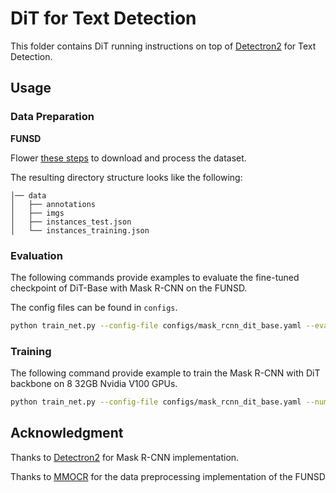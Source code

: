 # DiT for Text Detection

This folder contains DiT running instructions on top of [Detectron2](https://github.com/facebookresearch/detectron2) for Text Detection.

## Usage

### Data Preparation

**FUNSD**

Flower [these steps](https://mmocr.readthedocs.io/en/latest/datasets/det.html#funsd) to download and process the dataset.

The resulting directory structure looks like the following:
```
│── data
│   ├── annotations
│   ├── imgs
│   ├── instances_test.json
│   └── instances_training.json

```

### Evaluation

The following commands provide examples to evaluate the fine-tuned checkpoint of DiT-Base with Mask R-CNN on the FUNSD.

The config files can be found in `configs`.

```bash
python train_net.py --config-file configs/mask_rcnn_dit_base.yaml --eval-only --num-gpus 8  --resume  MODEL.WEIGHTS <finetuned_checkpoint_file_path or link> OUTPUT_DIR <your_output_dir>
``` 

### Training
The following command provide example to train the Mask R-CNN with DiT backbone on 8 32GB Nvidia V100 GPUs.
```bash
python train_net.py --config-file configs/mask_rcnn_dit_base.yaml --num-gpus 8 --resume MODEL.WEIGHTS <DiT-Base_file_path or link> OUTPUT_DIR <your_output_dir> 
``` 

## Acknowledgment
Thanks to [Detectron2](https://github.com/facebookresearch/detectron2) for Mask R-CNN implementation.

Thanks to [MMOCR](https://github.com/open-mmlab/mmocr) for the data preprocessing implementation of the FUNSD  
